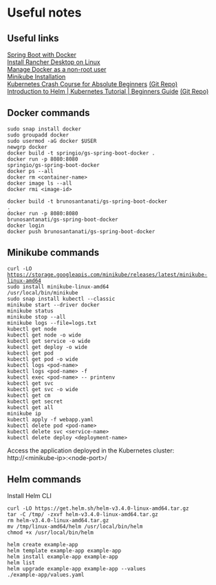 # Useful notes  

## Useful links  

[Spring Boot with Docker](https://spring.io/guides/gs/spring-boot-docker/)  
[Install Rancher Desktop on Linux](https://docs.rancherdesktop.io/getting-started/installation/#linux)  
[Manage Docker as a non-root user](https://docs.docker.com/engine/install/linux-postinstall/#manage-docker-as-a-non-root-user)  
[Minikube Installation](https://minikube.sigs.k8s.io/docs/start/)  
[Kubernetes Crash Course for Absolute Beginners](https://www.youtube.com/watch?v=s_o8dwzRlu4&t=2450s) [(Git Repo)](https://gitlab.com/nanuchi/k8s-in-1-hour)  
[Introduction to Helm | Kubernetes Tutorial | Beginners Guide](https://www.youtube.com/watch?v=5_J7RWLLVeQ&list=PLGemgmMsjljTRDg6KH4MPjw0hHY9MofPo&index=87) [(Git Repo)](https://github.com/marcel-dempers/docker-development-youtube-series/tree/master/kubernetes/helm)  

## Docker commands  

<code>sudo snap install docker</code>  
<code>sudo groupadd docker</code>  
<code>sudo usermod -aG docker $USER</code>  
<code>newgrp docker</code>  
<code>docker build -t springio/gs-spring-boot-docker .</code>  
<code>docker run -p 8080:8080 springio/gs-spring-boot-docker</code>  
<code>docker ps --all</code>  
<code>docker rm \<container-name\></code>  
<code>docker image ls --all</code>  
<code>docker rmi \<image-id\></code>  

<code>docker build -t brunosantanati/gs-spring-boot-docker .</code>  
<code>docker run -p 8080:8080 brunosantanati/gs-spring-boot-docker</code>  
<code>docker login</code>  
<code>docker push brunosantanati/gs-spring-boot-docker</code>  

## Minikube commands  

<code>curl -LO https://storage.googleapis.com/minikube/releases/latest/minikube-linux-amd64</code>  
<code>sudo install minikube-linux-amd64 /usr/local/bin/minikube</code>  
<code>sudo snap install kubectl --classic</code>  
<code>minikube start --driver docker</code>  
<code>minikube status</code>  
<code>minikube stop --all</code>  
<code>minikube logs --file=logs.txt</code>  
<code>kubectl get node</code>  
<code>kubectl get node -o wide</code>  
<code>kubectl get service -o wide</code>  
<code>kubectl get deploy -o wide</code>  
<code>kubectl get pod</code>  
<code>kubectl get pod -o wide</code>  
<code>kubectl logs \<pod-name\></code>  
<code>kubectl logs \<pod-name\> -f</code>  
<code>kubectl exec \<pod-name\> -- printenv</code>  
<code>kubectl get svc</code>  
<code>kubectl get svc -o wide</code>  
<code>kubectl get cm</code>  
<code>kubectl get secret</code>  
<code>kubectl get all</code>  
<code>minikube ip</code>  
<code>kubectl apply -f webapp.yaml</code>  
<code>kubectl delete pod \<pod-name\></code>  
<code>kubectl delete svc \<service-name\></code>  
<code>kubectl delete deploy \<deployment-name\></code>  

Access the application deployed in the Kubernetes cluster:  
http://\<minikube-ip\>:\<node-port\>/  

## Helm commands  

Install Helm CLI  
```
curl -LO https://get.helm.sh/helm-v3.4.0-linux-amd64.tar.gz
tar -C /tmp/ -zxvf helm-v3.4.0-linux-amd64.tar.gz
rm helm-v3.4.0-linux-amd64.tar.gz
mv /tmp/linux-amd64/helm /usr/local/bin/helm
chmod +x /usr/local/bin/helm
```  

<code>helm create example-app</code>  
<code>helm template example-app example-app</code>  
<code>helm install example-app example-app</code>  
<code>helm list</code>  
<code>helm upgrade example-app example-app --values ./example-app/values.yaml</code>  